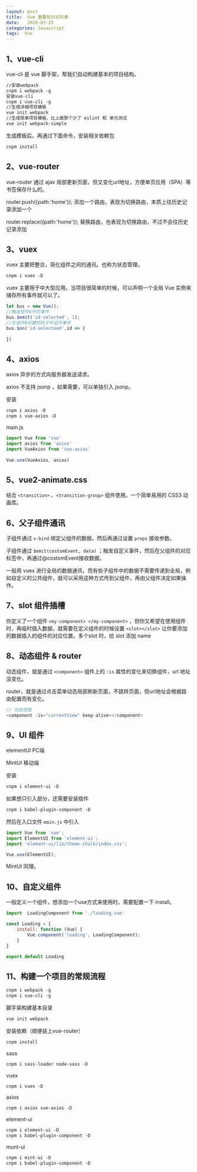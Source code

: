 ```yaml
---
layout: post
title:  Vue 重要知识点列表
date:   2018-03-25
categories: Javascript
tags:  Vue
---
```


## 1、vue-cli

vue-cli 是 vue 脚手架，帮我们自动构建基本的项目结构。

```html
//安装webpack
cnpm i webpack -g
安装vue-cli
cnpm i vue-cli -g
//生成详细项目模板
vue init webpack
//生成简单项目模板、比上面那个少了 eslint 和 单元测试
vue init webpack-simple
```

生成模板后。再通过下面命令，安装相关依赖包

```html
cnpm install
```



## 2、vue-router

vue-router 通过 ajax 局部更新页面，但又变化url地址，方便单页应用（SPA）等书签保存什么的。

router.push({path:'home'});	添加一个路由，表现为切换路由，本质上往历史记录添加一个

router.replace({path:'home'});	替换路由，也表现为切换路由，不过不会往历史记录添加



## 3、vuex

vuex 主要把整合，简化组件之间的通讯。也称为状态管理。

```html
cnpm i vuex -D
```

vuex 主要用于中大型应用。当项目很简单的时候，可以声明一个全局 Vue 实例来储存所有事件就可以了。

```javascript
let bus = new Vue();
//触发组件A中的事件
bus.$emit('id-selected', 1);
//在组件B创建的钩子中监听事件
bus.$on('id-selectoed',id => {
    
})
```



## 4、axios

axios 异步的方式向服务器发送请求。

axios 不支持 jsonp ，如果需要，可以单独引入 jsonp。

安装

```html
cnpm i axios -D
cnpm i vue-axios -D
```

main.js

```javascript
import Vue from 'vue'
import axios from 'axios'
import VueAxios from 'vue-axios'
 
Vue.use(VueAxios, axios)
```



## 5、vue2-animate.css

结合 `<transition>` 、`<transition-group>` 组件使用。一个简单易用的 CSS3 动画库。



## 6、父子组件通讯

子组件通过 `v-bind` 绑定父组件的数据，然后再通过设置 `props` 接收参数。

子组件通过 `$emit(costomEvent, data)` ；触发自定义事件，然后在父组件的对应标签中，再通过@costomEvent接收数据。

一般用 vuex 进行全局的数据通讯，而有些子组件中的数据不需要传递到全局，例如自定义的公共组件，就可以采用这种方式传到父组件，再由父组件决定如果操作。



## 7、slot 组件插槽

你定义了一个组件 `<my-component> </my-component>` ，但你又希望在使用组件时，再临时插入数据，就需要在定义组件的时候设置 `<slot></slot>` 让你要添加的数据插入的组件的对应位置。多个slot 时，给 slot 添加 name



## 8、动态组件 &  router

动态组件，就是通过 `<component>` 组件上的 `:is` 属性的变化来切换组件，url 地址没变化。 

router，就是通过点击菜单动态局部刷新页面，不跳转页面，但url地址会根据路由配置而有变化。

```javascript
// 动态视图
<component :is="currentView" keep-alive></component>
```



## 9、UI 组件

elementUI	PC端

MintUI	移动端

安装

```html
cnpm i element-ui -D
```

如果想只引入部分，还需要安装插件

```html
cnpm i babel-plugin-component -D
```

然后在入口文件 `main.js` 中引入

```javascript
import Vue from 'vue';
import ElementUI from 'element-ui';
import 'element-ui/lib/theme-chalk/index.css';

Vue.use(ElementUI);
```

MintUI 同理。



## 10、自定义组件

一般定义一个组件，想添加一个use方式来使用时。需要配置一下 install。

```javascript
import  LoadingComponent from './loading.vue'

const Loading = {
    install: function (Vue) {
        Vue.component('loading', LoadingComponent);
    }
}

export default Loading
```



## 11、构建一个项目的常规流程

```html
cnpm i webpack -g
cnpm i vue-cli -g
```

脚手架构建基本目录

```html
vue init webpack
```

安装依赖（顺便装上vue-router）

```html
cnpm install
```

sass

```html
cnpm i sass-loader node-sass -D
```

vuex

```html
cnpm i vuex -D
```

axios

```html
cnpm i axios vue-axios -D
```

element-ui

```html
cnpm i element-ui -D
cnpm i babel-plugin-component -D
```

munt-ui

```html
cnpm i mint-ui -D
cnpm i babel-plugin-component -D
```

